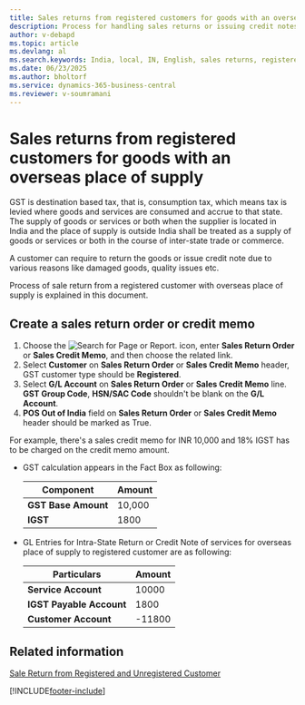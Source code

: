 ```yaml
---
title: Sales returns from registered customers for goods with an overseas place of supply
description: Process for handling sales returns or issuing credit notes for services supplied overseas to registered customers in India.
author: v-debapd
ms.topic: article
ms.devlang: al
ms.search.keywords: India, local, IN, English, sales returns, registered customers, overseas place of supply
ms.date: 06/23/2025
ms.author: bholtorf
ms.service: dynamics-365-business-central
ms.reviewer: v-soumramani
---
```


# Sales returns from registered customers for goods with an overseas place of supply

GST is destination based tax, that is, consumption tax, which means tax is levied where goods and services are consumed and accrue to that state. The supply of goods or services or both when the supplier is located in India and the place of supply is outside India shall be treated as a supply of goods or services or both in the course of inter-state trade or commerce.

A customer can require to return the goods or issue credit note due to various reasons like damaged goods, quality issues etc.

Process of sale return from a registered customer with overseas place of supply is explained in this document.

## Create a sales return order or credit memo

1. Choose the ![Search for Page or Report.](image/search_small.png "Search for Page or Report icon") icon, enter **Sales Return Order** or **Sales Credit Memo**, and then choose the related link.
1. Select **Customer** on **Sales Return Order** or **Sales Credit Memo** header, GST customer type should be **Registered**.
1. Select **G/L Account** on **Sales Return Order** or **Sales Credit Memo** line. **GST Group Code**, **HSN/SAC Code** shouldn't be blank on the **G/L Account**.
1. **POS Out of India** field on **Sales Return Order** or **Sales Credit Memo** header should be marked as True.

For example, there's a sales credit memo for INR 10,000 and 18% IGST has to be charged on the credit memo amount.

- GST calculation appears in the Fact Box as following:

    |Component|Amount|
    |----------------------------------|---------------------------------------|  
    |**GST Base Amount**|10,000|  
    |**IGST**|1800|  
  
- GL Entries for Intra-State Return or Credit Note of services for overseas place of supply to registered customer are as following:

    |Particulars|Amount|
    |----------------------------------|---------------------------------------|  
    |**Service Account**|10000|  
    |**IGST Payable Account**|1800|
    |**Customer Account**|-11800|

## Related information

[Sale Return from Registered and Unregistered Customer](GST-Sale-Return-to-Registered-Unregistered-Customer.md)

[!INCLUDE[footer-include](../../includes/footer-banner.md)]
